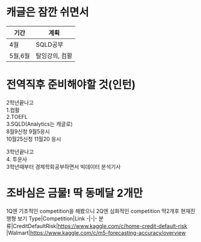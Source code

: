 # 캐글은 잠깐 쉬면서
기간|계획
-|-
4월|SQLD공부 
5월,6월|탈잉강의, 컴활

# 전역직후 준비해야할 것(인턴)
2학년끝나고<br>
1.컴활<br>
2.TOEFL<br>
3.SQLD(Analytics는 캐글로)<br>
8월9신청 9월5응시<br>
10월25신청 11월20 응시<br>

3학년끝나고<br>
4. 투운사<br>
3학년때부터 경제학회공부하면서 빅데이터 분석기사

# 조바심은 금물! 딱 동메달 2개만
1Q엔 기초적인 competition을 해봤으니
2Q엔 심화적인 competition 딱2개후 현재진행형 보기
Type|Competition|Link
-|-|-
분류|CreditDefaultRisk|https://www.kaggle.com/c/home-credit-default-risk
|Walmart|https://www.kaggle.com/c/m5-forecasting-accuracy/overview
